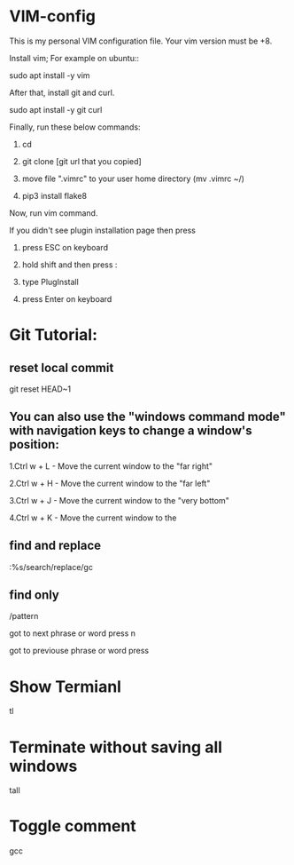 # VIM-config
This is my personal VIM configuration file.
Your vim version must be +8.

Install vim; For example on ubuntu::

sudo apt install -y vim

After that, install git and curl.

sudo apt install -y git curl

Finally, run these below commands:

  1. cd

  2. git clone [git url that you copied]

  3. move file ".vimrc" to your user home directory (mv .vimrc ~/)

  4. pip3 install flake8

Now, run vim command.

If you didn't see plugin installation page then press

1. press ESC on keyboard

2. hold shift and then press :

3. type PlugInstall

4. press Enter on keyboard



# Git Tutorial:
## reset local commit
git reset HEAD~1

## You can also use the "windows command mode" with navigation keys to change a window's position:
1.Ctrl w + L - Move the current window to the "far right"

2.Ctrl w + H - Move the current window to the "far left"

3.Ctrl w + J - Move the current window to the "very bottom"

4.Ctrl w + K - Move the current window to the

## find and replace
:%s/search/replace/gc 

## find only
/pattern

got to next phrase or word press n

got to previouse phrase or word press 

# Show Termianl
tl

# Terminate without saving all windows
tall

# Toggle comment 
gcc
